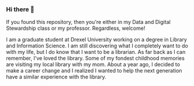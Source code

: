 ### Hi there 👋
If you found this repository, then you're either in my Data and Digital Stewardship class or my professor. Regardless, welcome!


I am a graduate student at Drexel University working on a degree in Library and Information Science. I am still discovering what I completely want to do with my life, but I do know that I want to be a librarian. As far back as I can remember, I've loved the library. Some of my fondest childhood memories are visiting my local library with my mom. About a year ago, I decided to make a career change and I realized I wanted to help the next generation have a similar experience with the library. 
